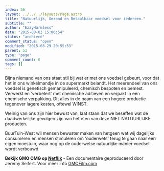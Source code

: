 ```yaml
---
index: 56
layout: ../../../layouts/Page.astro
title: "Natuurlijk, Gezond en Betaalbaar voedsel voor iedereen."
subtitle: ""
author: "EzzyHarmless"
date: "2015-08-03 15:06:54"
status: "archived"
comment_status: "open"
modified: "2015-08-29 20:55:53"
parent: 53
type: "page"
comment_count: 0
tags: []
---
```


Bijna niemand van ons staat stil bij wat er met ons voedsel gebeurt, voor dat het in ons winkelmandje in de supermarkt belandt. Het meerendeel van ons voedsel is genetisch gemanipuleerd, chemisch bespoten en bemest. Verwerkt en 'verbetert' met chemische aditieven en verpakt in een chemische verpakking. Dit alles in de naam van een hogere productie tegenover lagere kosten, oftewel WINST.

Weinig van ons zijn hier bewust van, laat staan dat we beseffen wat de daadwerkelijke gevolgen zijn van het eten van deze NIET NATUURLIJKE producten.

BuurTuin-West wil mensen bewuster maken van hetgeen wat wij dagelijks consumeren en mensen stimuleren om 'ouderwets' terug te gaan naar een eigen moestuin, waar nog op de ouderwetse natuurlijke manier voedsel wordt verbouwd.

**Bekijk GMO OMG op [Netflix](https://www.netflix.com/nl-en/title/70272713 "Ga naar NetFlix")** - Een documentaire geproduceerd door Jeremy Seifert. Voor meer info [GMOFilm.com](http://gmofilm.com/ "Back To Eden Film")